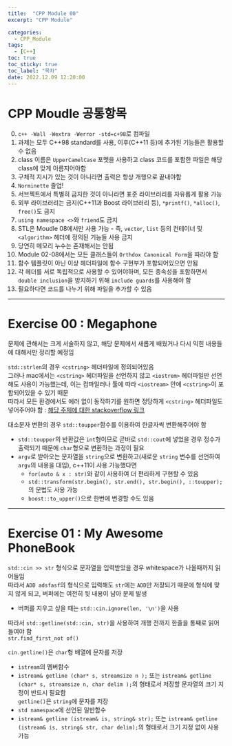 ```yaml
---
title:  "CPP Module 00"
excerpt: "CPP Module"

categories:
  - CPP_Module
tags:
  - [C++]
toc: true
toc_sticky: true
toc_label: "목차"
date: 2022.12.09 12:20:00
---
```


# CPP Moudle 공통항목

0. `c++ -Wall -Wextra -Werror -std=c+98`로 컴파일
1. 과제는 모두 C++98 standard를 사용, 이후(C++11 등)에 추가된 기능들은 활용할 수 없음    
2. class 이름은 `UpperCamelCase` 포멧을 사용하고 class 코드를 포함한 파일은 해당 class에 맞게 이름지어야함    
3. 구체적 지시가 있는 것이 아니라면 출력은 항상 개행으로 끝내야함    
4. `Norminette` 졸업!    
5. 서브젝트에서 특별히 금지한 것이 아니라면 표준 라이브러리를 자유롭게 활용 가능    
6. 외부 라이브러리는 금지(C++11과 Boost 라이브러리 등), `*printf()`, `*alloc()`, `free()`도 금지    
7. `using namespace <>`와 `friend`도 금지    
8. STL은 Moudle 08에서만 사용 가능 - 즉, `vector`, `list` 등의 컨테이너 및 `<algorithm>` 헤더에 정의된 기능들 사용 금지    
9. 당연히 메모리 누수는 존재해서는 안됨    
10. Module 02-08에서는 모든 클래스들이 `Orthdox Canonical Form`을 따라야 함    
11. 함수 템플릿이 아닌 이상 헤더파일에 함수 구현부가 포함되어있으면 안됨    
12. 각 헤더를 서로 독립적으로 사용할 수 있어야하며, 모든 종속성을 포함하면서 `double inclusion`을 방지하기 위해 `include guards`를 사용해야 함    
13. 필요하다면 코드를 나누기 위해 파일을 추가할 수 있음    

***

# Exercise 00 : Megaphone

문제에 관해서는 크게 서술하지 않고, 해당 문제에서 새롭게 배웠거나 다시 익힌 내용들에 대해서만 정리할 예정임    

`std::strlen`의 경우 `<cstring>` 헤더파일에 정의되어있음    
그러나 mac에서는 `<cstring>` 헤더파일을 선언하지 않고 `<iostrem>` 헤더파일만 선언해도 사용이 가능했는데, 이는 컴파일러나 툴에 따라 `<iostream>` 안에 `<cstring>`이 포함되어있을 수 있기 때문    
따라서 모든 환경에서도 에러 없이 동작하기를 원하면 정당하게 `<cstring>` 헤더파일도 넣어주어야 함 : [해당 주제에 대한 stackoverflow 링크](https://stackoverflow.com/questions/19107845/which-c-header-file-declares-strlen)

대소문자 변환의 경우 `std::toupper`함수를 이용하여 한글자씩 변환해주어야 함    
* `std::toupper`의 반환값은 `int`형이므로 곧바로 `std::cout`에 넣었을 경우 정수가 출력되기 때문에 `char`형으로 변환하는 과정이 필요    
* `argv`로 받아오는 문자열을 `string`으로 변환하고(새로운 `string` 변수를 선언하여 `argv`의 내용을 대입), c++11이 사용 가능했다면
	* `for(auto & x : str)`와 같이 사용하여 더 편리하게 구현할 수 있음    
	* `std::transform(str.begin(), str.end(), str.begin(), ::toupper);`의 문법도 사용 가능
	* `boost::to_upper()`으로 한번에 변경할 수도 있음

***

# Exercise 01 : My Awesome PhoneBook

`std::cin >> str` 형식으로 문자열을 입력받았을 경우 whitespace가 나올때까지 읽어들임    
따라서 `ADD adsfasf`의 형식으로 입력해도 `str`에는 `ADD`만 저장되기 때문에 형식에 맞지 않게 되고, 버퍼에는 여전히 뒷 내용이 남아 문제 발생    
* 버퍼를 지우고 싶을 때는 `std::cin.ignore(len, '\n')`을 사용

따라서 `std::getline(std::cin, str)`을 사용하여 개행 전까지 한줄을 통째로 읽어들여야 함    
`str.find_first_not of()`




`cin.getline()`은 `char`형 배열에 문자를 저장    
* `istream`의 멤버함수
* `istream& getline (char* s, streamsize n );` 또는 `istream& getline (char* s, streamsize n, char delim );`의 형태로서 저장할 문자열의 크기 지정이 반드시 필요함    
`getline()`은 `string`에 문자를 저장    
* `std namespace`에 선언된 일반함수
* `istream& getline (istream& is, string& str);` 또는 `istream& getline (istream& is, string& str, char delim);`의 형태로서 크기 지정 없이 사용 가능    


